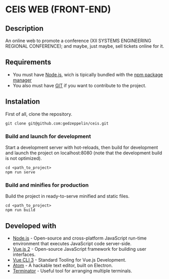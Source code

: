 # CEIS WEB (FRONT-END)

## Description
An online web to promote a conference (XII SYSTEMS ENGINEERING REGIONAL CONFERENCE); and maybe, just maybe, sell tickets online for it.

## Requirements
* You must have [Node.js](https://nodejs.org/), wich is tipically bundled with the [npm package manager](https://www.npmjs.com/)
* You also must have [GIT](https://git-scm.com/) if you want to contribute to the project.

## Instalation

First of all, clone the repository.

```
git clone git@github.com:gedzeppelin/ceis.git
```

### Build and launch for development
Start a development server with hot-reloads, then build for development and launch the project on localhost:8080 (note that the development build is not optimized).

```
cd <path_to_project>
npm run serve
```


### Build and minifies for production
Build the project in ready-to-serve minified and static files.

```
cd <path_to_project>
npm run build
```

## Developed with
* [Node.js](https://nodejs.org/) - Open-source and cross-platform JavaScript run-time environment that executes JavaScript code server-side. 
* [Vue.js 2](https://vuejs.org/) - Open-source JavaScript framework for building user interfaces. 
* [Vue CLI 3](https://cli.vuejs.org/) - Standard Tooling for Vue.js Development.
* [Atom](https://atom.io/) -  A hackable text editor, built on Electron.
* [Terminator](https://gnometerminator.blogspot.com/p/introduction.html) - Useful tool for arranging multiple terminals.

